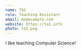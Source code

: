 ```yaml
---
name: TA1
role: Teaching Assistant
email: me@example.com
website: https://ta1.info
photo: ta1.png
---
```


I like teaching Computer Science!
